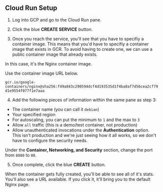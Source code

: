 ## Cloud Run Setup

1. Log into GCP and go to the Cloud Run pane.

2. Click the blue **CREATE SERVICE** button.

3. Once you reach the service, you'll see that you have to specifiy a container image. This means that you'd have to specifiy a container image that exists in GCR. To avoid having to create one, we can use a public container image that already exists.

In this case, it's the Nginx container image.

Use the container image URL below.

`gcr.io/google-containers/nginx@sha256:f49a843c290594dcf4d193535d1f4ba8af7d56cea2cf79d1e9554f077f1e7aaa`

4. Add the following pieces of information within the same pane as step 3:
- The container name (you can call it `debian`)
- Your specified region
- For autoscaling, you can put the minimum to `1` and the max to `3`
- Allow `all` traffic (this is a demo/test container, not production)
- Allow unauthenticated invocations under the **Authentication** option. This isn't production and we're just seeing how it all works, so we don't have to configure the security needs.

Under the **Container, Networking, and Security** section, change the port from `8080` to `80`.

5. Once complete, click the blue **CREATE** button.

When the container gets fully created, you'll be able to see all of it's stats. You'll also see a URL available. If you click it, it'll bring you to the default Nginx page.